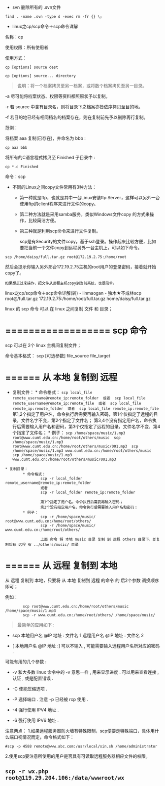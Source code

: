 * svn 删除所有的 .svn文件
```
find . -name .svn -type d -exec rm -fr {} \;
```

* linux之cp/scp命令＋scp命令详解  
 
名称：cp

使用权限：所有使用者

使用方式：
```
cp [options] source dest

cp [options] source... directory
```
>说明：将一个档案拷贝至另一档案，或将数个档案拷贝至另一目录。


-a 尽可能将档案状态、权限等资料都照原状予以复制。

-r 若 source 中含有目录名，则将目录下之档案亦皆依序拷贝至目的地。

-f 若目的地已经有相同档名的档案存在，则在复制前先予以删除再行复制。

范例：

将档案 aaa 复制(已存在)，并命名为 bbb :
```
cp aaa bbb
```
将所有的C语言程式拷贝至 Finished 子目录中 :
```
cp *.c Finished
```
命令：scp

* 不同的Linux之间copy文件常用有3种方法：

  * 第一种就是ftp，也就是其中一台Linux安装ftp Server，这样可以另外一台使用ftp的client程序来进行文件的copy。

  *  第二种方法就是采用samba服务，类似Windows文件copy 的方式来操作，比较简洁方便。

  * 第三种就是利用scp命令来进行文件复制。

    scp是有Security的文件copy，基于ssh登录。操作起来比较方便，比如要把当前一个文件copy到远程另外一台主机上，可以如下命令。

```
scp /home/daisy/full.tar.gz root@172.19.2.75:/home/root
```

然后会提示你输入另外那台172.19.2.75主机的root用户的登录密码，接着就开始copy了。

    如果想反过来操作，把文件从远程主机copy到当前系统，也很简单。

linux之cp/scp命令＋scp命令详解(转) - linmaogan - 独木★不成林scp root@/full.tar.gz 172.19.2.75:/home/root/full.tar.gz home/daisy/full.tar.gz

linux 的 scp 命令 可以 在 linux 之间复制 文件 和 目录； 

================== 
scp 命令 
================== 
scp 可以在 2个 linux 主机间复制文件； 

命令基本格式： 
       scp [可选参数] file_source file_target 

====== 
从 本地 复制到 远程 
====== 
* 复制文件： 
        * 命令格式： 
        ```
                scp local_file remote_username@remote_ip:remote_folder 
                或者 
                scp local_file remote_username@remote_ip:remote_file 
                或者 
                scp local_file remote_ip:remote_folder 
                或者 
                scp local_file remote_ip:remote_file 
        ```
                第1,2个指定了用户名，命令执行后需要再输入密码，第1个仅指定了远程的目录，文件名字不变，第2个指定了文件名； 
                第3,4个没有指定用户名，命令执行后需要输入用户名和密码，第3个仅指定了远程的目录，文件名字不变，第4个指定了文件名； 
        * 例子：
        ```
                scp /home/space/music/1.mp3 root@www.cumt.edu.cn:/home/root/others/music 
                scp /home/space/music/1.mp3 root@www.cumt.edu.cn:/home/root/others/music/001.mp3 
                scp /home/space/music/1.mp3 www.cumt.edu.cn:/home/root/others/music 
                scp /home/space/music/1.mp3 www.cumt.edu.cn:/home/root/others/music/001.mp3 
                ```
```
* 复制目录： 
        * 命令格式： 
                scp -r local_folder remote_username@remote_ip:remote_folder 
                或者 
                scp -r local_folder remote_ip:remote_folder 

                第1个指定了用户名，命令执行后需要再输入密码； 
                第2个没有指定用户名，命令执行后需要输入用户名和密码； 
        * 例子： 
                scp -r /home/space/music/ root@www.cumt.edu.cn:/home/root/others/ 
                scp -r /home/space/music/ www.cumt.edu.cn:/home/root/others/ 

                上面 命令 将 本地 music 目录 复制 到 远程 others 目录下，即复制后有 远程 有 ../others/music/ 目录 

```
====== 
从 远程 复制到 本地 
====== 
从 远程 复制到 本地，只要将 从 本地 复制到 远程 的命令 的 后2个参数 调换顺序 即可； 

例如： 
```
        scp root@www.cumt.edu.cn:/home/root/others/music                              /home/space/music/1.mp3 
        scp -r www.cumt.edu.cn:/home/root/others/ /home/space/music/
```
>最简单的应用如下 : 

* scp 本地用户名 @IP 地址 : 文件名 1 远程用户名 @IP 地址 : 文件名 2 

* [ 本地用户名 @IP 地址 :] 可以不输入 , 可能需要输入远程用户名所对应的密码 . 

可能有用的几个参数 : 

 * -v 和大多数 linux 命令中的 -v 意思一样 , 用来显示进度 . 可以用来查看连接 , 认证 , 或是配置错误 . 

 * -C 使能压缩选项 . 

 * -P 选择端口 . 注意 -p 已经被 rcp 使用 . 

 * -4 强行使用 IPV4 地址 . 

 * -6 强行使用 IPV6 地址 .

 

注意两点：
1.如果远程服务器防火墙有特殊限制，scp便要走特殊端口，具体用什么端口视情况而定，命令格式如下：
```
#scp -p 4588 remote@www.abc.com:/usr/local/sin.sh /home/administrator
```
2.使用scp要注意所使用的用户是否具有可读取远程服务器相应文件的权限。


## ```scp -r wx.php root@119.29.204.106:/data/wwwroot/wx```